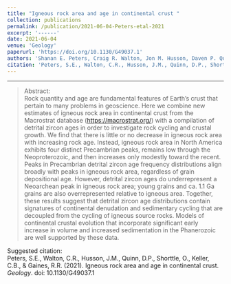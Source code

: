 ```yaml
---
title: "Igneous rock area and age in continental crust "
collection: publications
permalink: /publication/2021-06-04-Peters-etal-2021
excerpt: '------'
date: 2021-06-04
venue: 'Geology'
paperurl: 'https://doi.org/10.1130/G49037.1'
authors: 'Shanan E. Peters, Craig R. Walton, Jon M. Husson, Daven P. Quinn, Oliver Shorttle, C. Brenhin Keller, and Robert R. Gaines'
citation: 'Peters, S.E., Walton, C.R., Husson, J.M., Quinn, D.P., Shorttle, O., Keller, C.B., &amp; Gaines, R.R. (2021). Igneous rock area and age in continental crust. <i>Geology</i>. doi: 10.1130/G49037.1'
---
```


------

>Abstract: <br/>Rock quantity and age are fundamental features of Earth’s crust that pertain to many problems in geoscience. Here we combine new estimates of igneous rock area in continental crust from the Macrostrat database (https://macrostrat.org/) with a compilation of detrital zircon ages in order to investigate rock cycling and crustal growth. We find that there is little or no decrease in igneous rock area with increasing rock age. Instead, igneous rock area in North America exhibits four distinct Precambrian peaks, remains low through the Neoproterozoic, and then increases only modestly toward the recent. Peaks in Precambrian detrital zircon age frequency distributions align broadly with peaks in igneous rock area, regardless of grain depositional age. However, detrital zircon ages do underrepresent a Neoarchean peak in igneous rock area; young grains and ca. 1.1 Ga grains are also overrepresented relative to igneous area. Together, these results suggest that detrital zircon age distributions contain signatures of continental denudation and sedimentary cycling that are decoupled from the cycling of igneous source rocks. Models of continental crustal evolution that incorporate significant early increase in volume and increased sedimentation in the Phanerozoic are well supported by these data.

Suggested citation: <br/>Peters, S.E., Walton, C.R., Husson, J.M., Quinn, D.P., Shorttle, O., Keller, C.B., & Gaines, R.R. (2021). Igneous rock area and age in continental crust. <i>Geology</i>. doi: 10.1130/G49037.1